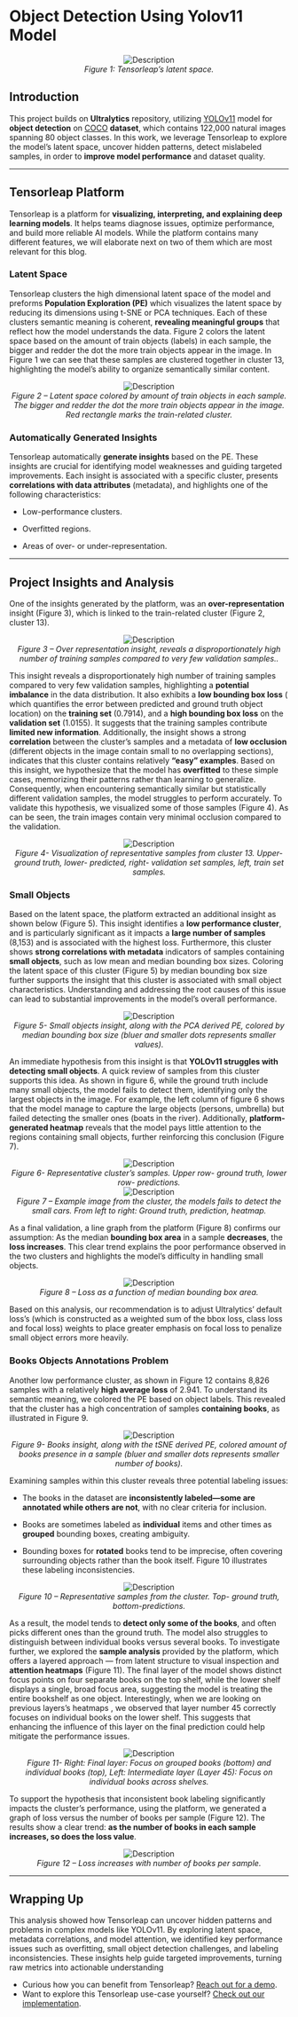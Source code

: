 # Object Detection Using Yolov11 Model

<div align="center">
  <img src="/ultralytics/tensorleap_folder/assets/Figure1.png" alt="Description"/>
  <figcaption><em>Figure 1: Tensorleap’s latent space.</em></figcaption>
</div>

## Introduction

This project builds on **Ultralytics** repository, utilizing [YOLOv11](https://docs.ultralytics.com/models/yolo11/) model for **object detection** on [COCO](https://cocodataset.org/#home) **dataset**, which contains 122,000 natural images spanning 80 object classes.
In this work, we leverage Tensorleap to explore the model’s latent space, uncover hidden patterns, detect mislabeled samples, in order to **improve model performance** and dataset quality.

---
## Tensorleap Platform

Tensorleap is a platform for **visualizing, interpreting, and explaining deep learning models**. It helps teams diagnose issues, optimize performance, and build more reliable AI models. While the platform contains many different features, we will elaborate next on two of them which are most relevant for this blog.
### Latent Space
Tensorleap clusters the high dimensional latent space of the model and preforms **Population Exploration (PE)** which visualizes the  latent space by reducing its dimensions using t-SNE or PCA techniques. Each of these clusters semantic meaning is coherent, **revealing meaningful groups** that reflect how the model understands the data.
Figure 2 colors the latent space based on the amount of train objects (labels) in each sample, the bigger and redder the dot the more train objects appear in the image. In Figure 1 we can see that these samples are clustered together in cluster 13, highlighting the model’s ability to organize semantically similar content.
<div align="center">
  <img src="/ultralytics/tensorleap_folder/assets/Figure2.png" alt="Description"/>
  <figcaption><em>Figure 2 – Latent space colored by amount of train objects in each sample. The bigger and redder the dot the more train objects appear in the image. Red rectangle marks the train-related cluster.</em></figcaption>
</div>

### Automatically Generated Insights

Tensorleap automatically **generate insights** based on the PE. These insights are crucial for identifying model weaknesses and guiding targeted improvements. Each insight is associated with a specific cluster, presents **correlations with data attributes** (metadata), and highlights one of the following characteristics:

- Low-performance clusters.

- Overfitted regions.

- Areas of over- or under-representation. 
---

## Project Insights and Analysis

One of the insights generated by the platform, was an **over-representation** insight (Figure 3), which is linked to the train-related cluster (Figure 2, cluster 13).

<div align="center">
  <img src="/ultralytics/tensorleap_folder/assets/Figure3.png" alt="Description"/>
  <figcaption><em>Figure 3 – Over representation insight, reveals a disproportionately high number of training samples compared to very few validation samples..</em></figcaption>
</div>

This insight reveals a disproportionately high number of training samples compared to very few validation samples, highlighting a **potential imbalance** in the data distribution.  It also exhibits a **low bounding box loss** ( which quantifies the error between predicted and ground truth object location) on the **training set** (0.7914), and a **high bounding box loss** on the **validation set** (1.0155). It suggests that the training samples contribute **limited new information**.
Additionally, the insight shows a strong **correlation** between the cluster’s samples and a metadata of **low occlusion** (different objects in the image contain small to no overlapping sections), indicates that this cluster contains relatively **“easy” examples**. Based on this insight, we hypothesize that the model has **overfitted** to these simple cases, memorizing their patterns rather than learning to generalize. Consequently, when encountering semantically similar but statistically different validation samples, the model struggles to perform accurately.
To validate this hypothesis, we visualized some of those samples (Figure 4). As can be seen, the train images contain very minimal occlusion compared to the validation.
<div align="center">
  <img src="/ultralytics/tensorleap_folder/assets/Figure4.png" alt="Description"/>
  <figcaption><em>Figure 4- Visualization of representative samples from cluster 13. Upper- ground truth, lower- predicted, right- validation set samples, left, train set samples.</em></figcaption>
</div>

### Small Objects

Based on the latent space, the platform extracted an additional insight as shown below (Figure 5). This insight identifies a **low performance cluster**, and is particularly significant as it impacts a **large number of samples** (8,153) and is associated with the highest loss. Furthermore, this cluster shows **strong correlations with metadata** indicators of samples containing **small objects**, such as low mean and median bounding box sizes. Coloring the latent space of this cluster (Figure 5) by median bounding box size further supports the insight that this cluster is associated with small object characteristics. Understanding and addressing the root causes of this issue can lead to substantial improvements in the model’s overall performance.

<div align="center">
  <img src="/ultralytics/tensorleap_folder/assets/Figure5.png" alt="Description"/>
  <figcaption><em>Figure 5- Small objects insight, along with the PCA derived PE, colored by median bounding box size (bluer and smaller dots represents smaller values).</em></figcaption>
</div>

An immediate hypothesis from this insight is that **YOLOv11 struggles with detecting small objects**. A quick review of samples from this cluster supports this idea. As shown in figure 6, while the ground truth include many small objects, the model fails to detect them, identifying only the largest objects in the image. For example, the left column of figure 6 shows that the model manage to capture the large objects (persons, umbrella) but failed detecting the smaller ones (boats in the river). Additionally, **platform-generated heatmap** reveals that the model pays little attention to the regions containing small objects, further reinforcing this conclusion (Figure 7).

<div align="center">
  <img src="/ultralytics/tensorleap_folder/assets/Figure6.png" alt="Description"/>
  <figcaption><em>Figure 6- Representative cluster’s samples. Upper row- ground truth, lower row- predictions.
</em></figcaption>
</div>

<div align="center">
  <img src="/ultralytics/tensorleap_folder/assets/Figure7.png" alt="Description"/>
  <figcaption><em>Figure 7 – Example image from the cluster, the models fails to detect the small cars. From left to right: Ground truth, prediction, heatmap.
</em></figcaption>
</div>

As a final validation, a line graph from the platform (Figure 8) confirms our assumption: As the median **bounding box area** in a sample **decreases**, the **loss increases**. This clear trend explains the poor performance observed in the two clusters and highlights the model’s difficulty in handling small objects.

<div align="center">
  <img src="/ultralytics/tensorleap_folder/assets/Figure8.png" alt="Description"/>
  <figcaption><em>Figure 8 – Loss as a function of median bounding box area.
</em></figcaption>
</div>

Based on this analysis, our recommendation is to adjust Ultralytics’ default loss’s (which is constructed as  a weighted sum of the bbox loss, class loss and focal loss) weights to place greater emphasis on focal loss to penalize small object errors more heavily.

### Books Objects Annotations Problem

Another low performance cluster, as shown in Figure 12 contains 8,826 samples with a relatively **high average loss** of 2.941. To understand its semantic meaning, we colored the PE based on object labels. This revealed that the cluster has a high concentration of samples **containing books**, as illustrated in Figure 9.

<div align="center">
  <img src="/ultralytics/tensorleap_folder/assets/Figure9.png" alt="Description"/>
  <figcaption><em>Figure 9- Books insight, along with the tSNE derived PE, colored amount of books presence in a sample (bluer and smaller dots represents smaller number of books).
</em></figcaption>
</div>


Examining samples within this cluster reveals three potential labeling issues:

- The books in the  dataset are **inconsistently labeled—some are annotated while others are not**, with no clear criteria for inclusion.

- Books are sometimes labeled as **individual** items and other times as **grouped** bounding boxes, creating ambiguity.

- Bounding boxes for **rotated** books tend to be imprecise, often covering surrounding objects rather than the book itself. Figure 10 illustrates these labeling inconsistencies.

<div align="center">
  <img src="/ultralytics/tensorleap_folder/assets/Figure10.png" alt="Description"/>
  <figcaption><em>Figure 10 – Representative samples from the cluster. Top- ground truth, bottom-predictions.
</em></figcaption>
</div>

As a result, the model tends to **detect only some of the books**, and often picks different ones than the ground truth. The model also struggles to distinguish between individual books versus several books.
To investigate further, we explored the **sample analysis** provided by the platform, which offers a layered approach — from latent structure to visual inspection and **attention heatmaps** (Figure 11). The final layer of the model shows distinct focus points on four separate books on the top shelf, while the lower shelf displays a single, broad focus area, suggesting the model is treating the entire bookshelf as one object. Interestingly, when we are looking on previous layers’s heatmaps , we observed that layer number 45 correctly focuses on individual books on the lower shelf. This suggests that enhancing the influence of this layer on the final prediction could help mitigate the performance issues.

<div align="center">
  <img src="/ultralytics/tensorleap_folder/assets/Figure11.png" alt="Description"/>
  <figcaption><em>Figure 11- Right: Final layer: Focus on grouped books (bottom) and individual books (top), Left: Intermediate layer (Layer 45): Focus on individual books across shelves.
</em></figcaption>
</div>

To support the hypothesis that inconsistent book labeling significantly impacts the cluster’s performance, using the platform, we generated a graph of loss versus the number of books per sample (Figure 12). The results show a clear trend: **as the number of books in each sample increases, so does the loss value**.

<div align="center">
  <img src="/ultralytics/tensorleap_folder/assets/Figure12.png" alt="Description"/>
  <figcaption><em>Figure 12 – Loss increases with number of books per sample.
</em></figcaption>
</div>

---
## Wrapping Up
This analysis showed how Tensorleap can uncover hidden patterns and problems in complex models like YOLOv11. By exploring latent space, metadata correlations, and model attention, we identified key performance issues such as overfitting, small object detection challenges, and labeling inconsistencies. These insights help guide targeted improvements, turning raw metrics into actionable understanding
* Curious how you can benefit from Tensorleap? [Reach out for a demo](https://tensorleap.ai/request-demo/).
* Want to explore this Tensorleap use-case yourself? [Check out our implementation](https://github.com/Tensorleap-hub/yolov11).